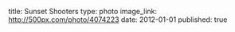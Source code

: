 title: Sunset Shooters
type: photo
image_link: http://500px.com/photo/4074223
date: 2012-01-01
published: true

